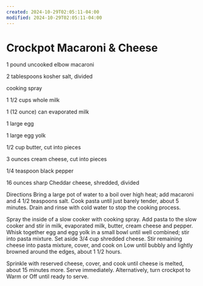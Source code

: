 ```yaml
---
created: 2024-10-29T02:05:11-04:00
modified: 2024-10-29T02:05:11-04:00
---
```


# Crockpot Macaroni & Cheese

1 pound uncooked elbow macaroni

2 tablespoons kosher salt, divided

cooking spray

1 1/2 cups whole milk

1 (12 ounce) can evaporated milk

1 large egg

1 large egg yolk

1/2 cup butter, cut into pieces

3 ounces cream cheese, cut into pieces

1/4 teaspoon black pepper

16 ounces sharp Cheddar cheese, shredded, divided

Directions
Bring a large pot of water to a boil over high heat; add macaroni and 4 1/2 teaspoons salt. Cook pasta until just barely tender, about 5 minutes. Drain and rinse with cold water to stop the cooking process.

Spray the inside of a slow cooker with cooking spray. Add pasta to the slow cooker and stir in milk, evaporated milk, butter, cream cheese and pepper. Whisk together egg and egg yolk in a small bowl until well combined; stir into pasta mixture. Set aside 3/4 cup shredded cheese. Stir remaining cheese into pasta mixture, cover, and cook on Low until bubbly and lightly browned around the edges, about 1 1/2 hours. 

Sprinkle with reserved cheese, cover, and cook until cheese is melted, about 15 minutes more. Serve immediately. Alternatively, turn crockpot to Warm or Off until ready to serve.
